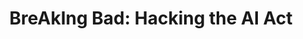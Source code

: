 ---
id: "breakingbad" # nochmal überlegen
method: "Projektseminar"
institution: "Hub of Computing and Data Science (HCDS), Fakultät für Mathematik, Informatik & Naturwissenschaften"
title: "BreAkIng Bad: Hacking the AI Act"
title_project:
title_short: "BreAkIng Bad"
period: "Apr 23 ­­- Mar 24 (12 months)"
foerderlinie: "Transferorientierte Data Literacy"
round: "2"
filter: "2"
lecture2go: "71043"
uhh_url: "https://www.hcl.uni-hamburg.de/ddlitlab/data-literacy-lehrlabor/zweite-foerderrunde/16-breaking-bad.html"
contributors: "Lucas Memmert"
mentor: "Dr. Michaela Regneri, Fabian Burmeister"
quote: "In einem besonderen hermeneutischen Lehransatz treten die Studierenden als „Advocatus Diaboli“ auf: Die Beratungskonzepte sollen zeigen, wie der AI Act mit minimalem Aufwand erfüllt wird und dabei wirtschaftlicher Profit und Inkaufnahme von gesellschaftlichem Risiko maximiert werden können."
text: |
    ### Das Projekt BreAkIng Bad

    Der Einfluss von KI auf das Leben vieler Menschen nimmt stetig zu. Wenngleich sich hierdurch große Chancen ergeben, entstehen auch erhebliche Risiken und ethische Herausforderungen. Die neue EU-KI-Regulierung (EU AI Act) versucht, diese Chancen und Risiken in Einklang zu bringen. Die Idee des Seminars ist es, Studierende über alle Fakultäten hinweg für die Gefahren im Umgang mit KI zu sensibilisieren und gleichzeitig ein erstes Gespür für unternehmerische Praxis im Kontext potentiell gewinngefährdender Gesetze zu bekommen. Hierbei sollen die Studierenden selbst Gestaltungsspielräume entlang des Gesetzesentwurfs anhand konkreter KI-Anwendungsfälle ausloten.

    Dies soll die Studierenden befähigen, KI kritisch und verantwortungsbewusst einzusetzen. Explizites Ziel war es, auch Studierende außerhalb der Informatik anzusprechen, da es sich um eine gesamtgesellschaftliche Herausforderung handelt und u.a. ethische, juristische, technische und betriebswirtschaftliche Aspekte vereint.

    ### Rückblick und Ergebnisse

    Das zentrale Ergebnis des Lehrprojekts war die praxisnahe und kritische Vermittlung von KI-basierten Datenpraktiken an die Studierenden. Das Lehrkonzept wurde in Zusammenarbeit mit der iDIGMA GmbH entwickelt und umfasste sowohl eigene Lehrinhalte als auch Gastlehreinheiten, um Chancen und Risiken von KI aus verschiedenen Perspektiven zu beleuchten. Themengerechte Literatur- und Materialempfehlungen wurden vorbereitet, um der Heterogenität der Studierenden gerecht zu werden.

    Der EU AI Act befand sich zu Beginn des Projektzeitraums noch in der Entwurfsphase. Insofern bestand ein erster wichtiger Schritt (und somit ein erstes Zwischenergebnis) in der Aufbereitung der rechtlichen Rahmenbedingungen in einem für das Seminar und die Studierenden (im Wesentlichen Nicht-Jurist:innen) angemessenen Rahmen. Eine praxisnahe Vermittlung der Inhalte war zentrales Ziel des Seminars. Hierfür sollten die Studierenden den EU AI Act anhand eines konkreten KI-Anwendungsfalls operationalisieren.

    Ein weiteres wichtiges Zwischenergebnis war daher die Entwicklung von für das Seminar passenden KI-Anwendungsfällen. Wichtiges Kriterium für die KI-Anwendungsfälle war, dass diese technisch realistisch umsetzbar sind, einen erheblichen betriebswirtschaftlichen Nutzen bieten und gleichzeitig mit ethischen (und ggf. rechtlichen) Risiken verbunden sind. Die Anwendungsfälle wurden vom Projektteam gemeinsam mit dem Praxispartner priorisiert und ausgearbeitet. Zudem wurden Handreichungen für die Lehrenden mit weiterführenden Informationen (z.B. ethische Bedenken, Bewertungen hinsichtlich des EU AI Acts) erarbeitet.

    ### Tipps von Lehrenden für Lehrende

    Im Rahmen des Lehrprojekts konnte die Einbindung und Zusammenarbeit mit unterschiedlichen Fachbereichen und außeruniversitären Akteuren erprobt werden, was als Bereicherung empfunden wird. Gerade für vielschichtige Phänomene wie „Digitalisierung“ oder „Data Literacy“ scheint dieser übergreifende Ansatz sinnvoll. Das Projekt vereint eine Vielzahl von fachlichen Perspektiven (u.a. rechtlich, betriebswirtschaftlich, technisch, ethisch). Neben der interdisziplinären Besetzung des Projektteams wurde daher im Rahmen des projektbasierten Lehransatzes die Rolle eines internen rechtlichen Experten (einer wissenschaftlichen Hilfskraft) erprobt, welcher die Lehrpersonen und insbesondere die Studierenden durch punktuelle fachliche Beratung unterstützt hat.

    Dieser Ansatz wurde als bereichernd empfunden und als potenzieller Weg zu mehr themenübergreifenden Lehrveranstaltungen. Innerhalb des Projektteams gab es sehr unterschiedliche Vorerfahrungen zu Lehrveranstaltungen und allgemeinen Gruppenarbeitsformaten, was viele wertvolle Impulse für anpassbare, teilweise hybride Veranstaltungsformate gab.

image: "https://www.hcl.uni-hamburg.de/16955045/deepmind-x-jiptoms98-unsplash-733x414-27ecf6033a57f20346cbcf59d28c803277196de6.jpg"
image_credit: "deepmind x / unsplash"
link_external:
stine: "WiSe 2023/24:  Projektseminar https://www.stine.uni-hamburg.de/scripts/mgrqispi.dll?APPNAME=CampusNet&PRGNAME=COURSEDETAILS&ARGUMENTS=-N000000000000001,-N000689,-N0,-N387474564107055,-N387474564113056,-N0,-N0,-N0"
---